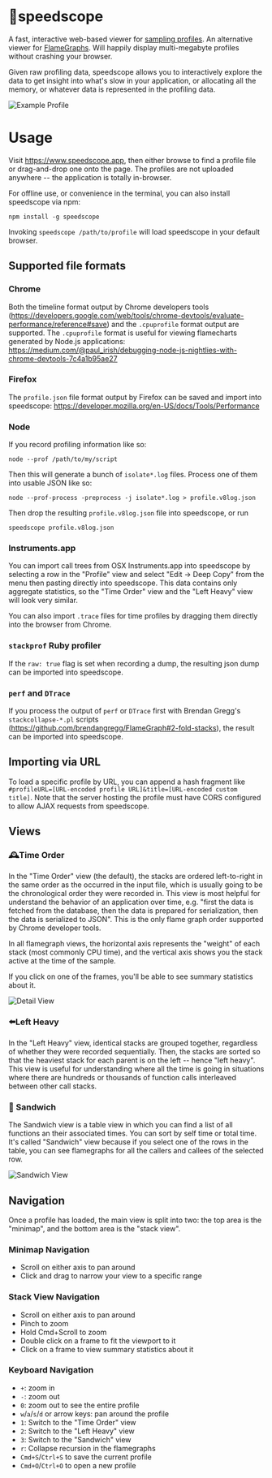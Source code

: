 # 🔬speedscope

A fast, interactive web-based viewer for [sampling profiles][0]. An alternative viewer for [FlameGraphs][1]. Will happily display multi-megabyte profiles without crashing your browser.

Given raw profiling data, speedscope allows you to interactively explore the data to get insight into what's slow in your application, or allocating all the memory, or whatever data is represented in the profiling data.

![Example Profile](https://user-images.githubusercontent.com/150329/40900669-86eced80-6781-11e8-92c1-dc667b651e72.gif)

[0]: https://en.wikipedia.org/wiki/Profiling_(computer_programming)#Statistical_profilers
[1]: https://github.com/brendangregg/FlameGraph

# Usage

Visit https://www.speedscope.app, then either browse to find a profile file or drag-and-drop one onto the page. The profiles are not uploaded anywhere -- the application is totally in-browser.

For offline use, or convenience in the terminal, you can also install speedscope
via npm:

    npm install -g speedscope

Invoking `speedscope /path/to/profile` will load speedscope in your default browser.

## Supported file formats

### Chrome

Both the timeline format output by Chrome developers tools (https://developers.google.com/web/tools/chrome-devtools/evaluate-performance/reference#save) and the `.cpuprofile` format output are supported. The `.cpuprofile` format is useful for viewing flamecharts generated by Node.js applications:
https://medium.com/@paul_irish/debugging-node-js-nightlies-with-chrome-devtools-7c4a1b95ae27

### Firefox

The `profile.json` file format output by Firefox can be saved and import into speedscope: https://developer.mozilla.org/en-US/docs/Tools/Performance

### Node

If you record profiling information like so:

    node --prof /path/to/my/script

Then this will generate a bunch of `isolate*.log` files. Process one of them
into usable JSON like so:

    node --prof-process -preprocess -j isolate*.log > profile.v8log.json

Then drop the resulting `profile.v8log.json` file into speedscope, or run

    speedscope profile.v8log.json

### Instruments.app

You can import call trees from OSX Instruments.app into speedscope by
selecting a row in the "Profile" view and select "Edit -> Deep Copy" from the
menu then pasting directly into speedscope. This data contains only aggregate
statistics, so the "Time Order" view and the "Left Heavy" view will look very
similar.

You can also import `.trace` files for time profiles by dragging them directly
into the browser from Chrome.

### `stackprof` Ruby profiler

If the `raw: true` flag is set when recording a dump, the resulting json dump can be imported into speedscope.

### `perf` and `DTrace`

If you process the output of `perf` or `DTrace` first with Brendan Gregg's `stackcollapse-*.pl` scripts (https://github.com/brendangregg/FlameGraph#2-fold-stacks), the result can be imported into speedscope.

## Importing via URL

To load a specific profile by URL, you can append a hash fragment like `#profileURL=[URL-encoded profile URL]&title=[URL-encoded custom title]`. Note that the server hosting the profile must have CORS configured to allow AJAX requests from speedscope.

## Views

### 🕰Time Order

In the "Time Order" view (the default), the stacks are ordered left-to-right in the same order as the occurred in the input file, which is usually going to be the chronological order they were recorded in. This view is most helpful for understand the behavior of an application over time, e.g. "first the data is fetched from the database, then the data is prepared for serialization, then the data is serialized to JSON". This is the only flame graph order supported by Chrome developer tools.

In all flamegraph views, the horizontal axis represents the "weight" of each stack (most commonly CPU time), and the vertical axis shows you the stack active at the time of the sample.

If you click on one of the frames, you'll be able to see summary statistics about it.

![Detail View](https://user-images.githubusercontent.com/150329/42108613-e6ef6d3a-7b8f-11e8-93d4-541b2cb93fe5.png)

### ⬅️Left Heavy

In the "Left Heavy" view, identical stacks are grouped together, regardless of whether they were recorded sequentially. Then, the stacks are sorted so that the heaviest stack for each parent is on the left -- hence "left heavy". This view is useful for understanding where all the time is going in situations where there are hundreds or thousands of function calls interleaved between other call stacks.

### 🥪 Sandwich

The Sandwich view is a table view in which you can find a list of all functions an their associated times. You can sort by self time or total time.
It's called "Sandwich" view because if you select one of the rows in the table, you can see flamegraphs for all the callers and callees of the selected
row.

![Sandwich View](https://user-images.githubusercontent.com/150329/42108467-76a57baa-7b8f-11e8-815f-1df7b6ac3ede.png)

## Navigation

Once a profile has loaded, the main view is split into two: the top area is the "minimap", and the bottom area is the "stack view".

### Minimap Navigation

* Scroll on either axis to pan around
* Click and drag to narrow your view to a specific range

### Stack View Navigation

* Scroll on either axis to pan around
* Pinch to zoom
* Hold Cmd+Scroll to zoom
* Double click on a frame to fit the viewport to it
* Click on a frame to view summary statistics about it

### Keyboard Navigation

* `+`: zoom in
* `-`: zoom out
* `0`: zoom out to see the entire profile
* `w`/`a`/`s`/`d` or arrow keys: pan around the profile
* `1`: Switch to the "Time Order" view
* `2`: Switch to the "Left Heavy" view
* `3`: Switch to the "Sandwich" view
* `r`: Collapse recursion in the flamegraphs
* `Cmd+S`/`Ctrl+S` to save the current profile
* `Cmd+O`/`Ctrl+O` to open a new profile
